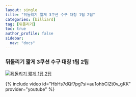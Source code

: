 ```yaml
---
layout: single
title: "뒤돌리기 짧게 3쿠션 수구 대칭 1팁 2팁"
categories: [billiard]
tag: [뒤돌리기]
toc: true
author_profile: false
sidebar:
  nav: "docs"
---
```


### 뒤돌리기 짧게 3쿠션 수구 대칭 1팁 2팁

[![뒤돌리기 짧게 1팁 2팁](/images/%EB%92%A4%EB%8F%8C%EB%A6%AC%EA%B8%B0%20%EC%A7%A7%EA%B2%8C%201%ED%8C%81%202%ED%8C%81.png)](https://1drv.ms/p/s!AuJKpwyYpUY9gYIUQHuJUJLKM_7d0g?e=ZXTBAw)

{% include video id="HbHs7dQf7pg?si=au1ohbCIZt0v_gKK" provider="youtube" %}
